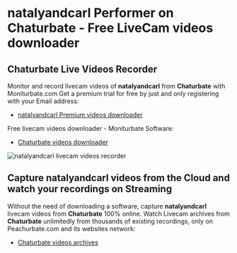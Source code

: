 # natalyandcarl Performer on Chaturbate - Free LiveCam videos downloader

## Chaturbate Live Videos Recorder

Monitor and record livecam videos of **natalyandcarl** from **Chaturbate** with Moniturbate.com
Get a premium trial for free by just and only registering with your Email address:
* [natalyandcarl Premium videos downloader](https://moniturbate.com/request-demo-licence-key.html)

Free livecam videos downloader - Moniturbate Software:
* [Chaturbate videos downloader](https://moniturbate.com/moniturbate-download-software.html)

![natalyandcarl livecam videos recorder](https://peachurnet.com/templates/moniturbate-software.png)


## Capture natalyandcarl videos from the Cloud and watch your recordings on Streaming

Without the need of downloading a software, capture **natalyandcarl** livecam videos from **Chaturbate** 100% online.
Watch Livecam archives from **Chaturbate** unlimitedly from thousands of existing recordings, only on Peachurbate.com and its websites network:
* [Chaturbate videos archives](https://peachurnet.com/)